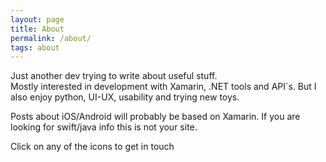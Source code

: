 ```yaml
---
layout: page
title: About
permalink: /about/
tags: about
---
```

Just another dev trying to write about useful stuff.  
Mostly interested in development with Xamarin, .NET tools and API´s. But I also enjoy python, UI-UX, usability and trying new toys. 

Posts about iOS/Android will probably be based on Xamarin. If you are looking for swift/java info this is not your site.

Click on any of the icons to get in touch
